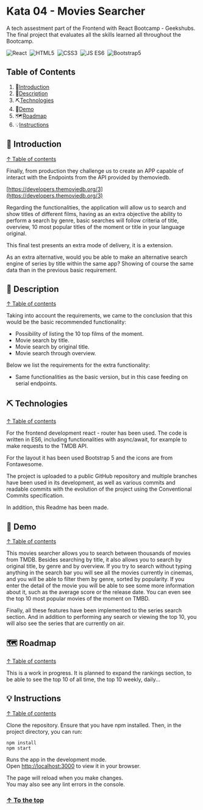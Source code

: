 # Kata 04 - Movies Searcher #

A tech assestment part of the Frontend with React Bootcamp - Geekshubs. The final project that evaluates all the skills learned all throughout the Bootcamp.

![React](https://img.shields.io/badge/-React-61dbfb)&nbsp;
![HTML5](https://img.shields.io/badge/-HTML5-ec6231)&nbsp;
![CSS3](https://img.shields.io/badge/-CSS3-2965f1)&nbsp;
![JS ES6](https://img.shields.io/badge/-JS%20ES6-f7df1e)&nbsp;
![Bootstrap5](https://img.shields.io/badge/-Bootstrap5-blueviolet)&nbsp;

## Table of Contents

1. 🧐[Introduction](#introduction)
1. 📝[Description](#description)
1. ⛏️[Technologies](#technologies)
1. 🎥[Demo](#demo)
1. 🗺️[Roadmap](#roadmap)
1. 💡[Instructions](#instructions)

## 🧐 Introduction <a id = "introduction"></a>
[↑ Table of contents](#table-of-contents)

Finally, from production they challenge us to create an APP capable of interact with the Endpoints from the API provided by themoviedb.

[https://developers.themoviedb.org/3](https://developers.themoviedb.org/3)

Regarding the functionalities, the application will allow us to search and show titles of different films, having as an extra objective the ability to perform a search by genre, basic searches will follow criteria of title, overview, 10 most popular titles of the moment or title in your language original.

This final test presents an extra mode of delivery, it is a extension.

As an extra alternative, would you be able to make an alternative search engine of series by title within the same app? Showing of course the same data than in the previous basic requirement.

## 📝 Description <a id = "description"></a>
[↑ Table of contents](#table-of-contents)

Taking into account the requirements, we came to the conclusion that this would be the basic recommended functionality:

- Possibility of listing the 10 top films of the moment.
- Movie search by title.
- Movie search by original title.
- Movie search through overview.

Below we list the requirements for the extra functionality:

- Same functionalities as the basic version, but in this case feeding on serial endpoints.

## ⛏️ Technologies  <a id = "technologies"></a>
[↑ Table of contents](#table-of-contents)

For the frontend development react - router has been used. 
The code is written in ES6, including functionalities with async/await, for example to make requests to the TMDB API.

For the layout it has been used Bootstrap 5 and the icons are from Fontawesome.

The project is uploaded to a public GitHub repository and multiple branches have been used in its development, as well as various commits and readable commits with the evolution of the project using the Conventional Commits specification.

In addition, this Readme has been made.

## 🎥 Demo <a id = "demo"></a>
[↑ Table of contents](#table-of-contents)

This movies searcher allows you to search between thousands of movies from TMDB.
Besides searching by title, it also allows you to search by original title, by genre and by overview.
If you try to search without typing anything in the search bar you will see all the movies currently in cinemas, and you will be able to filter them by genre, sorted by popularity.
If you enter the detail of the movie you will be able to see some more information about it, such as the average score or the release date.
You can even see the top 10 most popular movies of the moment on TMBD.

Finally, all these features have been implemented to the series search section. And in addition to performing any search or viewing the top 10, you will also see the series that are currently on air.



## 🗺️ Roadmap <a id = "roadmap"></a>
[↑ Table of contents](#table-of-contents)

This is a work in progress. It is planned to expand the rankings section, to be able to see the top 10 of all time, the top 10 weekly, daily...

## 💡 Instructions <a id = "instructions"></a>
[↑ Table of contents](#table-of-contents)

Clone the repository.
Ensure that you have npm installed.
Then, in the project directory, you can run:
```
npm install
npm start
```
Runs the app in the development mode.\
Open [http://localhost:3000](http://localhost:3000) to view it in your browser.

The page will reload when you make changes.\
You may also see any lint errors in the console.


### [↑ To the top](#kata-04---movies-searcher)